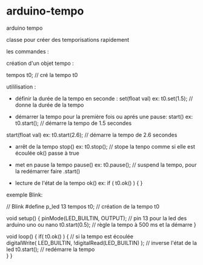 # arduino-tempo
arduino tempo


classe pour créer des temporisations rapidement

les commandes :

création d'un objet tempo :

tempos t0;   // cré la tempo t0

utililisation :

- définir la durée de la tempo en seconde :
set(float val) 
ex:  t0.set(1.5);  // donne la durée de la tempo

- démarrer la tempo pour la première fois ou aprés une pause:
start()
ex: t0.start();  // démarre la tempo de 1.5 secondes

start(float val)
ex: t0.start(2.6);  // démarre la tempo de 2.6 secondes

- arrêt de la tempo
stop()
ex: t0.stop(); // stope la tenpo comme si elle est écoulée ok() passe à true

- met en pause la tempo
pause()
ex: t0.pause(); // suspend la tempo, pour la redémarrer faire .start()

- lecture de l'état de la tempo
ok()
ex:
if ( t0.ok() ) {  }

exemple Blink:

// Blink 
#define p_led 13
tempos t0;  // création de la tempo t0

void setup() {
  pinMode(LED_BUILTIN, OUTPUT); // pin 13 pour la led des arduino uno ou nano
  t0.start(0.5);          // règle la tempo à 500 ms et la démarre
}

void loop() {
  if( t0.ok() ) {         // si la tempo est écoulée     
    digitalWrite( LED_BUILTIN, !digitalRead(LED_BUILTIN) ); // inverse l'état de la led
    t0.start();           // redémarre la tempo    
  }
}



